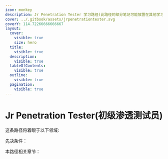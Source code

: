 ```yaml
---
icon: monkey
description: Jr Penetration Tester 学习路径(此路径的部分笔记可能放置在其他学习路径下)
cover: ../.gitbook/assets/jrpenetrationtester.svg
coverY: 114.72266666666667
layout:
  cover:
    visible: true
    size: hero
  title:
    visible: true
  description:
    visible: true
  tableOfContents:
    visible: true
  outline:
    visible: true
  pagination:
    visible: true
---
```


# Jr Penetration Tester(初级渗透测试员)

这条路径将着眼于以下领域:



先决条件：



本路径相关章节：
